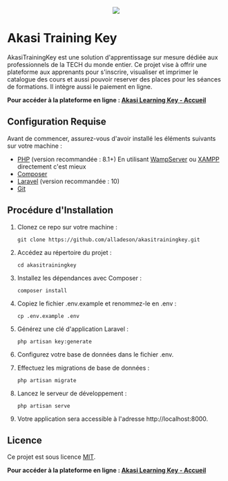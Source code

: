 <p align="center"><img src="https://akasilearningkey.com/front/img/customized/logo/alek-logo.png"></p>

# Akasi Training Key

AkasiTrainingKey est une solution d'apprentissage sur mesure dédiée aux professionnels de la TECH du monde entier. Ce projet vise à offrir une plateforme aux apprenants pour s'inscrire, visualiser et imprimer le catalogue des cours et aussi pouvoir reserver des places pour les séances de formations. Il intègre aussi le paiement en ligne.

**Pour accéder à la plateforme en ligne : [Akasi Learning Key - Accueil](https://akasilearningkey.com/)**

## Configuration Requise

Avant de commencer, assurez-vous d'avoir installé les éléments suivants sur votre machine :

- [PHP](https://www.php.net/) (version recommandée : 8.1+) En utilisant [WampServer](https://sourceforge.net/projects/wampserver/) ou [XAMPP](https://www.apachefriends.org/fr/download.html) directement c'est mieux
- [Composer](https://getcomposer.org/)
- [Laravel](https://laravel.com/) (version recommandée : 10)
- [Git](https://git-scm.com/)

## Procédure d'Installation

1. Clonez ce repo sur votre machine :
   ```
   git clone https://github.com/alladeson/akasitrainingkey.git
   ```

2. Accédez au répertoire du projet :
   ```
   cd akasitrainingkey
   ```

3. Installez les dépendances avec Composer :
   ```
   composer install
   ```

4. Copiez le fichier .env.example et renommez-le en .env :
   ```
   cp .env.example .env
   ```
   

5. Générez une clé d'application Laravel :
    ```
    php artisan key:generate
    ```

6. Configurez votre base de données dans le fichier .env.

7. Effectuez les migrations de base de données :
   ```
   php artisan migrate
   ```

8. Lancez le serveur de développement :
    ```
    php artisan serve
    ```
    
9. Votre application sera accessible à l'adresse http://localhost:8000.

## Licence

Ce projet est sous licence [MIT](LICENSE).

**Pour accéder à la plateforme en ligne : [Akasi Learning Key - Accueil](https://akasilearningkey.com/)**
